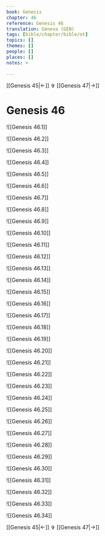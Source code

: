 ```yaml
---
book: Genesis
chapter: 46
reference: Genesis 46
translation: Geneva (GEN)
tags: [bible/chapter/bible/ot]
topics: []
themes: []
people: []
places: []
notes: >
  
---
```


[[Genesis 45|<-]] ✞ [[Genesis 47|->]]

# Genesis 46

![[Genesis 46.1]]

![[Genesis 46.2]]

![[Genesis 46.3]]

![[Genesis 46.4]]

![[Genesis 46.5]]

![[Genesis 46.6]]

![[Genesis 46.7]]

![[Genesis 46.8]]

![[Genesis 46.9]]

![[Genesis 46.10]]

![[Genesis 46.11]]

![[Genesis 46.12]]

![[Genesis 46.13]]

![[Genesis 46.14]]

![[Genesis 46.15]]

![[Genesis 46.16]]

![[Genesis 46.17]]

![[Genesis 46.18]]

![[Genesis 46.19]]

![[Genesis 46.20]]

![[Genesis 46.21]]

![[Genesis 46.22]]

![[Genesis 46.23]]

![[Genesis 46.24]]

![[Genesis 46.25]]

![[Genesis 46.26]]

![[Genesis 46.27]]

![[Genesis 46.28]]

![[Genesis 46.29]]

![[Genesis 46.30]]

![[Genesis 46.31]]

![[Genesis 46.32]]

![[Genesis 46.33]]

![[Genesis 46.34]]

[[Genesis 45|<-]] ✞ [[Genesis 47|->]]
